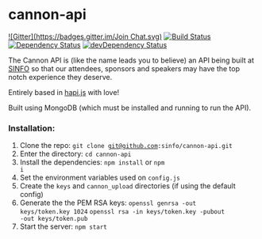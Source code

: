 cannon-api
===============
[![Gitter](https://badges.gitter.im/Join Chat.svg)](https://gitter.im/sinfo/codename-cannon?utm_source=badge&utm_medium=badge&utm_campaign=pr-badge&utm_content=badge)
[![Build Status](https://travis-ci.org/sinfo/cannon-api.svg)](https://travis-ci.org/sinfo/cannon-api)
[![Dependency Status](https://david-dm.org/sinfo/cannon-api.svg?style=flat)](https://david-dm.org/sinfo/cannon-api)
[![devDependency Status](https://david-dm.org/sinfo/cannon-api/dev-status.svg?style=flat)](https://david-dm.org/sinfo/cannon-api#info=devDependencies)


The Cannon API is (like the name leads you to believe) an API being built at [SINFO](http://sinfo.org) so that our attendees, sponsors and speakers may have the top notch experience they deserve.

Entirely based in [hapi.js](http://hapijs.com) with love!

Built using MongoDB (which must be installed and running to run the API).

### Installation:
  1. Clone the repo: <code>git clone git@github.com:sinfo/cannon-api.git</code>
  2. Enter the directory: <code>cd cannon-api</code>
  3. Install the dependencies: <code>npm install</code> or <code>npm i</code>
  4. Set the environment variables used on <code>config.js</code>
  5. Create the <code>keys</code> and <code>cannon_upload</code> directories (if using the default config)
  6. Generate the the PEM RSA keys:
    <code>openssl genrsa -out keys/token.key 1024</code>
    <code>openssl rsa -in keys/token.key -pubout -out keys/token.pub</code>
  7. Start the server: <code>npm start</code>


